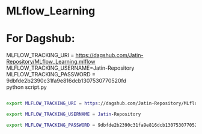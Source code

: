 # MLflow_Learning


# For Dagshub:

MLFLOW_TRACKING_URI = https://dagshub.com/Jatin-Repository/MLflow_Learning.mlflow \
MLFLOW_TRACKING_USERNAME=Jatin-Repository \
MLFLOW_TRACKING_PASSWORD = 9dbfde2b2390c31fa9e816dcb1307530770520fd \
python script.py

``` bash

export MLFLOW_TRACKING_URI = https://dagshub.com/Jatin-Repository/MLflow_Learning.mlflow

export MLFLOW_TRACKING_USERNAME = Jatin-Repository

export MLFLOW_TRACKING_PASSWORD = 9dbfde2b2390c31fa9e816dcb1307530770520fd

```